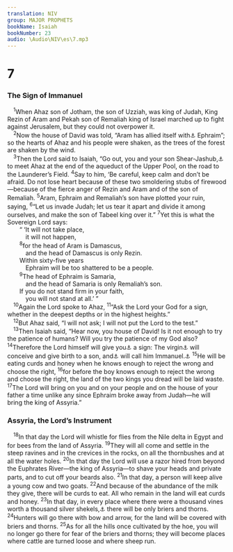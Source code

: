 ```yaml
---
translation: NIV
group: MAJOR PROPHETS
bookName: Isaiah 
bookNumber: 23
audio: \Audio\NIV\es\7.mp3
---
```


<div class="title"><h1>7</h1><h3>The Sign of Immanuel </h3></div>
<span class="verse es_7_1"> <sup>1</sup>When Ahaz son of Jotham, the son of Uzziah, was king of Judah, King Rezin of Aram and Pekah son of Remaliah king of Israel marched up to fight against Jerusalem, but they could not overpower it. <br/></span>
<span class="verse es_7_2"> <sup>2</sup>Now the house of David was told, “Aram has allied itself with<a data-toggle="tooltip" data-placement="bottom" title="Or has set up camp in">⚓</a> Ephraim”; so the hearts of Ahaz and his people were shaken, as the trees of the forest are shaken by the wind. <br/></span>
<span class="verse es_7_3"> <sup>3</sup>Then the Lord said to Isaiah, “Go out, you and your son Shear-Jashub,<a data-toggle="tooltip" data-placement="bottom" title="means a remnant will return.">⚓</a> to meet Ahaz at the end of the aqueduct of the Upper Pool, on the road to the Launderer’s Field. </span>
<span class="verse es_7_4"><sup>4</sup>Say to him, ‘Be careful, keep calm and don’t be afraid. Do not lose heart because of these two smoldering stubs of firewood—because of the fierce anger of Rezin and Aram and of the son of Remaliah. </span>
<span class="verse es_7_5"><sup>5</sup>Aram, Ephraim and Remaliah’s son have plotted your ruin, saying, </span>
<span class="verse es_7_6"><sup>6</sup>“Let us invade Judah; let us tear it apart and divide it among ourselves, and make the son of Tabeel king over it.” </span>
<span class="verse es_7_7"><sup>7</sup>Yet this is what the Sovereign Lord says: <br/>  “ ‘It will not take place, <br/>   it will not happen, <br/></span>
<span class="verse es_7_8">  <sup>8</sup>for the head of Aram is Damascus, <br/>   and the head of Damascus is only Rezin. <br/>  Within sixty-five years <br/>   Ephraim will be too shattered to be a people. <br/></span>
<span class="verse es_7_9">  <sup>9</sup>The head of Ephraim is Samaria, <br/>   and the head of Samaria is only Remaliah’s son. <br/>  If you do not stand firm in your faith, <br/>   you will not stand at all.’ ” <br/></span>
<span class="verse es_7_10"> <sup>10</sup>Again the Lord spoke to Ahaz, </span>
<span class="verse es_7_11"><sup>11</sup>“Ask the Lord your God for a sign, whether in the deepest depths or in the highest heights.” <br/></span>
<span class="verse es_7_12"> <sup>12</sup>But Ahaz said, “I will not ask; I will not put the Lord to the test.” <br/></span>
<span class="verse es_7_13"> <sup>13</sup>Then Isaiah said, “Hear now, you house of David! Is it not enough to try the patience of humans? Will you try the patience of my God also? </span>
<span class="verse es_7_14"><sup>14</sup>Therefore the Lord himself will give you<a data-toggle="tooltip" data-placement="bottom" title="The Hebrew is plural.">⚓</a> a sign: The virgin<a data-toggle="tooltip" data-placement="bottom" title="Or young woman">⚓</a> will conceive and give birth to a son, and<a data-toggle="tooltip" data-placement="bottom" title="Masoretic Text; Dead Sea Scrolls son, and he or son, and they">⚓</a> will call him Immanuel.<a data-toggle="tooltip" data-placement="bottom" title="means God with us.">⚓</a></span>
<span class="verse es_7_15"><sup>15</sup>He will be eating curds and honey when he knows enough to reject the wrong and choose the right, </span>
<span class="verse es_7_16"><sup>16</sup>for before the boy knows enough to reject the wrong and choose the right, the land of the two kings you dread will be laid waste. </span>
<span class="verse es_7_17"><sup>17</sup>The Lord will bring on you and on your people and on the house of your father a time unlike any since Ephraim broke away from Judah—he will bring the king of Assyria.” <br/></span>
<div class="title"><h3>Assyria, the Lord’s Instrument </h3></div>
<span class="verse es_7_18"> <sup>18</sup>In that day the Lord will whistle for flies from the Nile delta in Egypt and for bees from the land of Assyria. </span>
<span class="verse es_7_19"><sup>19</sup>They will all come and settle in the steep ravines and in the crevices in the rocks, on all the thornbushes and at all the water holes. </span>
<span class="verse es_7_20"><sup>20</sup>In that day the Lord will use a razor hired from beyond the Euphrates River—the king of Assyria—to shave your heads and private parts, and to cut off your beards also. </span>
<span class="verse es_7_21"><sup>21</sup>In that day, a person will keep alive a young cow and two goats. </span>
<span class="verse es_7_22"><sup>22</sup>And because of the abundance of the milk they give, there will be curds to eat. All who remain in the land will eat curds and honey. </span>
<span class="verse es_7_23"><sup>23</sup>In that day, in every place where there were a thousand vines worth a thousand silver shekels,<a data-toggle="tooltip" data-placement="bottom" title="That is, about 25 pounds or about 12 kilograms">⚓</a> there will be only briers and thorns. </span>
<span class="verse es_7_24"><sup>24</sup>Hunters will go there with bow and arrow, for the land will be covered with briers and thorns. </span>
<span class="verse es_7_25"><sup>25</sup>As for all the hills once cultivated by the hoe, you will no longer go there for fear of the briers and thorns; they will become places where cattle are turned loose and where sheep run. <br/></span>
